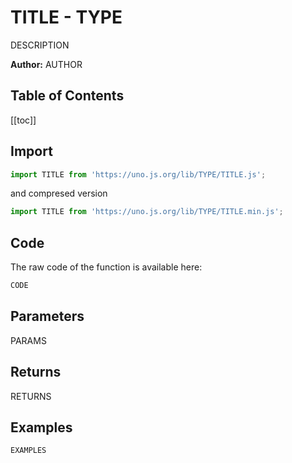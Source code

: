 # TITLE - TYPE
DESCRIPTION

**Author:** AUTHOR

## Table of Contents
[[toc]]

## Import 

```js
import TITLE from 'https://uno.js.org/lib/TYPE/TITLE.js';
```
and compresed version
```js
import TITLE from 'https://uno.js.org/lib/TYPE/TITLE.min.js';
```

## Code
The raw code of the function is available here:
```js
CODE
```

## Parameters
PARAMS

## Returns
RETURNS

## Examples
```js
EXAMPLES
```